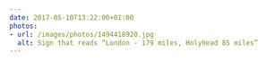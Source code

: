 ```yaml
---
date: 2017-05-10T13:22:00+01:00
photos:
- url: /images/photos/1494418920.jpg
  alt: Sign that reads “London - 179 miles, Holyhead 85 miles”
---
```

